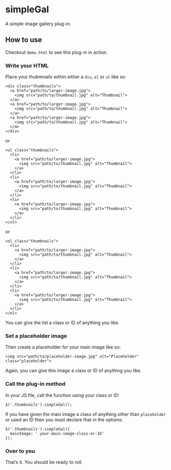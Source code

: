 # simpleGal

A simple image gallery plug-in.

## How to use

Checkout <code>demo.html</code> to see this plug-in in action.

### Write your HTML

Place your thubmnails within either a <code>div</code>, <code>ol</code> or <code>ul</code> like so:

<pre><code>&lt;div class="thumbnails"&gt;
  &lt;a href="path/to/larger-image.jpg"&gt;
    &lt;img src="path/to/thumbnail.jpg" alt="Thumbnail"&gt;
  &lt;/a&gt;
  &lt;a href="path/to/larger-image.jpg"&gt;
    &lt;img src="path/to/thumbnail.jpg" alt="Thumbnail"&gt;
  &lt;/a&gt;
  &lt;a href="path/to/larger-image.jpg"&gt;
    &lt;img src="path/to/thumbnail.jpg" alt="Thumbnail"&gt;
  &lt;/a&gt;
&lt;/div&gt;</code></pre>

or

<pre><code>&lt;ul class="thumbnails"&gt;
  &lt;li&gt;
    &lt;a href="path/to/larger-image.jpg"&gt;
      &lt;img src="path/to/thumbnail.jpg" alt="Thumbnail"&gt;
    &lt;/a&gt;
  &lt;/li&gt;
  &lt;li&gt;
    &lt;a href="path/to/larger-image.jpg"&gt;
      &lt;img src="path/to/thumbnail.jpg" alt="Thumbnail"&gt;
    &lt;/a&gt;
  &lt;/li&gt;
  &lt;li&gt;
    &lt;a href="path/to/larger-image.jpg"&gt;
      &lt;img src="path/to/thumbnail.jpg" alt="Thumbnail"&gt;
    &lt;/a&gt;
  &lt;/li&gt;
&lt;/ul&gt;</code></pre>

or

<pre><code>&lt;ol class="thumbnails"&gt;
  &lt;li&gt;
    &lt;a href="path/to/larger-image.jpg"&gt;
      &lt;img src="path/to/thumbnail.jpg" alt="Thumbnail"&gt;
    &lt;/a&gt;
  &lt;/li&gt;
  &lt;li&gt;
    &lt;a href="path/to/larger-image.jpg"&gt;
      &lt;img src="path/to/thumbnail.jpg" alt="Thumbnail"&gt;
    &lt;/a&gt;
  &lt;/li&gt;
  &lt;li&gt;
    &lt;a href="path/to/larger-image.jpg"&gt;
      &lt;img src="path/to/thumbnail.jpg" alt="Thumbnail"&gt;
    &lt;/a&gt;
  &lt;/li&gt;
&lt;/ol&gt;</code></pre>

You can give the list a class or ID of anything you like.

### Set a placeholder image

Then create a placeholder for your main image like so:

<pre><code>&lt;img src="path/to/placeholder-image.jpg" alt="Placeholder" class="placeholder"&gt;</code></pre>

Again, you can give this image a class or ID of anything you like.

### Call the plug-in method

In your JS file, call the function using your class or ID:

<pre><code>$('.thumbnails').simpleGal();</code></pre>

If you have given the main image a class of anything other than <code>placeholder</code> or used an ID then you must declare that in the options:

<pre><code>$('.thumbnails').simpleGal({
  mainImage: '.your-main-image-class-or-ID'
});</code></pre>

### Over to you

That&rsquo;s it. You should be ready to roll.